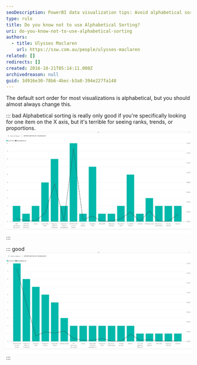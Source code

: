 ```yaml
---
seoDescription: PowerBI data visualization tips: Avoid alphabetical sorting, which is limited and lacks insight into ranks, trends, or proportions.
type: rule
title: Do you know not to use Alphabetical Sorting?
uri: do-you-know-not-to-use-alphabetical-sorting
authors:
  - title: Ulysses Maclaren
    url: https://ssw.com.au/people/ulysses-maclaren
related: []
redirects: []
created: 2016-10-21T05:14:11.000Z
archivedreason: null
guid: 3d916e30-78b6-4bec-b3a8-394e227fa148
---
```


The default sort order for most visualizations is alphabetical, but you should almost always change this.

<!--endintro-->

::: bad
Alphabetical sorting is really only good if you're specifically looking for one item on the X axis, but it's terrible for seeing ranks, trends, or proportions.
![Figure: Bad Example: Alphabetical gives very little information](PowerBI-alphabetical.png)
:::

::: good
![Figure - Good Example: Sorting by value shows rank and trends easily](PowerBI-non-aphabetical.png)
:::
